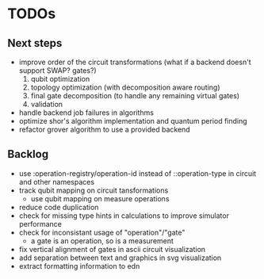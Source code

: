 # TODOs

## Next steps
* improve order of the circuit transformations (what if a backend doesn't support SWAP? gates?)
  1. qubit optimization
  2. topology optimization (with decomposition aware routing)
  3. final gate decomposition (to handle any remaining virtual gates)
  4. validation 
* handle backend job failures in algorithms
* optimize shor's algorithm implementation and quantum period finding
* refactor grover algorithm to use a provided backend

## Backlog
* use :operation-registry/operation-id instead of ::operation-type in circuit
  and other namespaces
* track qubit mapping on circuit tansformations
  * use qubit mapping on measure operations
* reduce code duplication
* check for missing type hints in calculations to improve simulator performance
* check for inconsistant usage of "operation"/"gate"
  * a gate is an operation, so is a measurement
* fix vertical alignment of gates in ascii circuit visualization
* add separation between text and graphics in svg visualization
* extract formatting information to edn
